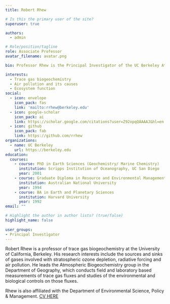 ```yaml
---
title: Robert Rhew

# Is this the primary user of the site?
superuser: true

authors:
  - admin

# Role/position/tagline
role: Associate Professor
avatar_filename: avatar.png

bio: Professor Rhew is the Principal Investigator of the UC Berkeley Atmospheric Biogeochemistry Lab

interests:
  - Trace gas biogeochemistry
  - Air pollution and its causes
  - Ecosystem function
social:
  - icon: envelope
    icon_pack: fas
    link: 'mailto:rrhew@berkeley.edu'
  - icon: google-scholar
    icon_pack: ai
    link: https://scholar.google.com/citations?user=Z92opqQAAAAJ&hl=en
  - icon: github
    icon_pack: fab
    link: https://github.com/rrhew
organizations:
  - name: UC Berkeley
    url: https://berkeley.edu
education:
  courses:
    - course: PhD in Earth Sciences (Geochemistry/ Marine Chemistry)
      institution: Scripps Institution of Oceanography, UC San Diego
      year: 2001
    - course: Graduate Diploma in Resource and Environmental Management
      institution: Australian National University
      year: 1994
    - course: BA in Earth and Planetary Sciences
      institution: Harvard University
      year: 1992
email: ""

# Highlight the author in author lists? (true/false)
highlight_name: false
  
user_groups:
- Principal Investigator
---
```


Robert Rhew is a professor of trace gas biogeochemistry at the University of California, Berkeley. His research interests include the sources and sinks of gases involved with stratospheric ozone depletion, radiative forcing and air pollution. He leads the Atmospheric Biogeochemistry group in the Department of Geography, which conducts field and laboratory based measurements of trace gas fluxes and studies of the environmental and biological controls on those fluxes.

Rhew is also affiliated with the Department of Environmental Science, Policy & Management.  [CV HERE](rhew-cv.pdf)
